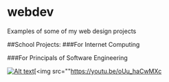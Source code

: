 # webdev
Examples of some of my web design projects

##School Projects:
###For Internet Computing
[](projectpage.gif)

[](musicportfolio.gif)

###For Principals of Software Engineering

[![Alt text](https://img.youtube.com/vi/oUu_haCwMXc/0.jpg)](https://www.youtube.com/watch?v=oUu_haCwMXc)[<img src=""https://youtu.be/oUu_haCwMXc
